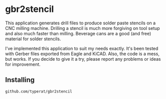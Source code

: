 # gbr2stencil

This application generates drill files to produce solder paste stencils on a CNC milling machine.
Drilling a stencil is much more forgiving on tool setup and also much faster than milling.
Beverage cans are a good (and free) material for solder stencils.

I've implemented this application to suit my needs exactly. It's been tested with Gerber files exported from Eagle and KiCAD. Also, the code is a mess, but works.
If you decide to give it a try, please report any problems or ideas for improvement.

## Installing

```
github.com/typerat/gbr2stencil
```
